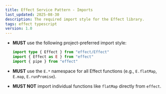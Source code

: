 ```yaml
---
title: Effect Service Pattern - Imports
last_updated: 2025-08-30
description: The required import style for the Effect library.
tags: effect typescript
version: 1.0
---
```


- **MUST** use the following project-preferred import style:

  ```ts
  import type { Effect } from "effect/Effect"
  import { Effect as E } from "effect"
  import { pipe } from "effect"
  ```

- **MUST** use the `E.*` namespace for all Effect functions (e.g., `E.flatMap`, `E.map`, `E.runPromise`).
- **MUST NOT** import individual functions like `flatMap` directly from `effect`.
